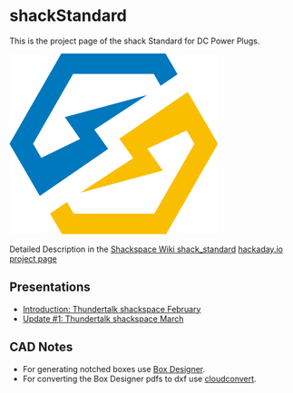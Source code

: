 # shackStandard

This is the project page of the shack Standard for DC Power Plugs.

![logo](./logo/Logo_Shack_Standard_farbe.svg)

Detailed Description in the [Shackspace Wiki shack_standard](http://shackspace.de/wiki/doku.php?id=project:shack_standard)
[hackaday.io project page]( https://hackaday.io/project/19389/ )

## Presentations

* [Introduction: Thundertalk shackspace February]( https://shackspace.github.io/shackStandard/shack-standard_thundertalk-2017-02-18.html )
* [Update #1: Thundertalk shackspace March]( https://shackspace.github.io/shackStandard/shack-standard_update-2017-03-25.html )

## CAD Notes

* For generating notched boxes use [Box Designer](http://boxdesigner.connectionlab.org/).
* For converting the Box Designer pdfs to dxf use [cloudconvert](https://cloudconvert.com/pdf-to-dxf).
